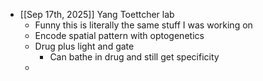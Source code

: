 - [[Sep 17th, 2025]] Yang Toettcher lab
	- Funny this is literally the same stuff I was working on
	- Encode spatial pattern with optogenetics
	- Drug plus light and gate
		- Can bathe in drug and still get specificity
	-